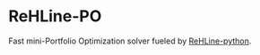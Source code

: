 # ReHLine-PO
Fast mini-Portfolio Optimization solver fueled by [ReHLine-python](https://github.com/softmin/ReHLine-python).